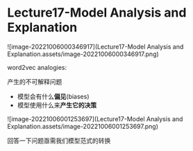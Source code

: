 # Lecture17-Model Analysis and Explanation

![image-20221006000346917](Lecture17-Model Analysis and Explanation.assets/image-20221006000346917.png)

word2vec analogies:

产生的不可解释问题

- 模型会有什么**偏见**(biases)
- 模型使用什么来**产生它的决策**

![image-20221006001253697](Lecture17-Model Analysis and Explanation.assets/image-20221006001253697.png)

回答一下问题亟需我们模型范式的转换
